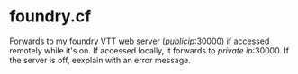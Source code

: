 ﻿# foundry.cf
Forwards to my foundry VTT web server (*publicip*:30000) if accessed remotely while it's on. If accessed locally, it forwards to *private ip*:30000. If the server is off, eexplain with an error message.


